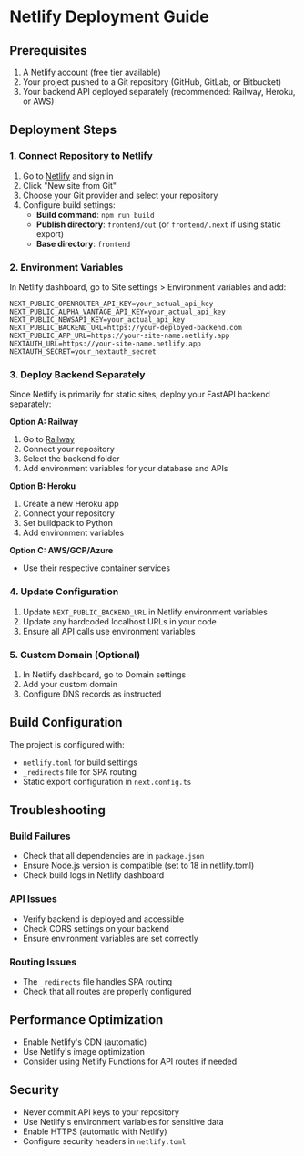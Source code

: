 # Netlify Deployment Guide

## Prerequisites
1. A Netlify account (free tier available)
2. Your project pushed to a Git repository (GitHub, GitLab, or Bitbucket)
3. Your backend API deployed separately (recommended: Railway, Heroku, or AWS)

## Deployment Steps

### 1. Connect Repository to Netlify
1. Go to [Netlify](https://netlify.com) and sign in
2. Click "New site from Git"
3. Choose your Git provider and select your repository
4. Configure build settings:
   - **Build command**: `npm run build`
   - **Publish directory**: `frontend/out` (or `frontend/.next` if using static export)
   - **Base directory**: `frontend`

### 2. Environment Variables
In Netlify dashboard, go to Site settings > Environment variables and add:

```
NEXT_PUBLIC_OPENROUTER_API_KEY=your_actual_api_key
NEXT_PUBLIC_ALPHA_VANTAGE_API_KEY=your_actual_api_key
NEXT_PUBLIC_NEWSAPI_KEY=your_actual_api_key
NEXT_PUBLIC_BACKEND_URL=https://your-deployed-backend.com
NEXT_PUBLIC_APP_URL=https://your-site-name.netlify.app
NEXTAUTH_URL=https://your-site-name.netlify.app
NEXTAUTH_SECRET=your_nextauth_secret
```

### 3. Deploy Backend Separately
Since Netlify is primarily for static sites, deploy your FastAPI backend separately:

**Option A: Railway**
1. Go to [Railway](https://railway.app)
2. Connect your repository
3. Select the backend folder
4. Add environment variables for your database and APIs

**Option B: Heroku**
1. Create a new Heroku app
2. Connect your repository
3. Set buildpack to Python
4. Add environment variables

**Option C: AWS/GCP/Azure**
- Use their respective container services

### 4. Update Configuration
1. Update `NEXT_PUBLIC_BACKEND_URL` in Netlify environment variables
2. Update any hardcoded localhost URLs in your code
3. Ensure all API calls use environment variables

### 5. Custom Domain (Optional)
1. In Netlify dashboard, go to Domain settings
2. Add your custom domain
3. Configure DNS records as instructed

## Build Configuration
The project is configured with:
- `netlify.toml` for build settings
- `_redirects` file for SPA routing
- Static export configuration in `next.config.ts`

## Troubleshooting

### Build Failures
- Check that all dependencies are in `package.json`
- Ensure Node.js version is compatible (set to 18 in netlify.toml)
- Check build logs in Netlify dashboard

### API Issues
- Verify backend is deployed and accessible
- Check CORS settings on your backend
- Ensure environment variables are set correctly

### Routing Issues
- The `_redirects` file handles SPA routing
- Check that all routes are properly configured

## Performance Optimization
- Enable Netlify's CDN (automatic)
- Use Netlify's image optimization
- Consider using Netlify Functions for API routes if needed

## Security
- Never commit API keys to your repository
- Use Netlify's environment variables for sensitive data
- Enable HTTPS (automatic with Netlify)
- Configure security headers in `netlify.toml`
